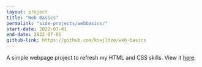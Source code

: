 ```yaml
---
layout: project
title: "Web Basics"
permalink: "side-projects/webbasics/"
start-date: 2022-07-01
end-date: 2022-07-01
github-link: https://github.com/ksxjltze/web-basics
---
```


A simple webpage project to refresh my HTML and CSS skills.
View it [here](/side-projects/web-basics/website/index.html).